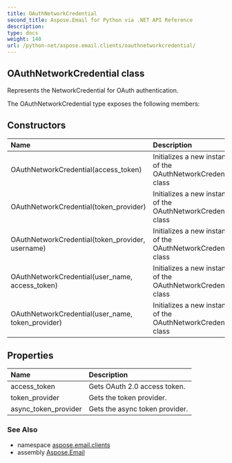 ```yaml
---
title: OAuthNetworkCredential
second_title: Aspose.Email for Python via .NET API Reference
description: 
type: docs
weight: 140
url: /python-net/aspose.email.clients/oauthnetworkcredential/
---
```


## OAuthNetworkCredential class

Represents the NetworkCredential for OAuth authentication.

The OAuthNetworkCredential type exposes the following members:
## Constructors
| Name | Description |
| :- | :- |
|OAuthNetworkCredential(access_token)|Initializes a new instance of the OAuthNetworkCredential class|
|OAuthNetworkCredential(token_provider)|Initializes a new instance of the OAuthNetworkCredential class|
|OAuthNetworkCredential(token_provider, username)|Initializes a new instance of the OAuthNetworkCredential class|
|OAuthNetworkCredential(user_name, access_token)|Initializes a new instance of the OAuthNetworkCredential class|
|OAuthNetworkCredential(user_name, token_provider)|Initializes a new instance of the OAuthNetworkCredential class|
## Properties
| Name | Description |
| :- | :- |
|access_token|Gets OAuth 2.0 access token.|
|token_provider|Gets the token provider.|
|async_token_provider|Gets the async token provider.|

### See Also

* namespace [aspose.email.clients](/email/python-net/aspose.email.clients/)
* assembly [Aspose.Email](/email/python-net/)

